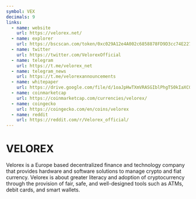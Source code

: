 ```yaml
---
symbol: VEX
decimals: 9
links:
  - name: website
    url: https://velorex.net/
  - name: explorer
    url: https://bscscan.com/token/0xc029A12e4A002c6858878FD9D3cc74E227cc2DDa
  - name: twitter
    url: https://twitter.com/VelorexOfficial
  - name: telegram
    url: https://t.me/velorex_net
  - name: telegram_news
    url: https://t.me/velorexannouncements
  - name: whitepaper
    url: https://drive.google.com/file/d/1oaJpHwTXmVRASGIblPhgTS0kIaXCGAQy/view
  - name: coinmarketcap
    url: https://coinmarketcap.com/currencies/velorex/
  - name: coingecko
    url: https://coingecko.com/en/coins/velorex
  - name: reddit
    url: https://reddit.com/r/Velorex_official/
---
```


# VELOREX

Velorex is a Europe based decentralized finance and technology company that provides hardware and software solutions to manage crypto and fiat currency. Velorex is about greater literacy and adoption of cryptocurrency through the provision of fair, safe, and well-designed tools such as ATMs, debit cards, and smart wallets.
